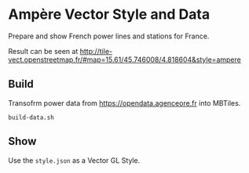 # Ampère Vector Style and Data

Prepare and show French power lines and stations for France.

Result can be seen at http://tile-vect.openstreetmap.fr/#map=15.61/45.746008/4.818604&style=ampere

## Build

Transofrm power data from https://opendata.agenceore.fr into MBTiles.

```
build-data.sh
```

## Show

Use the `style.json` as a Vector GL Style.

